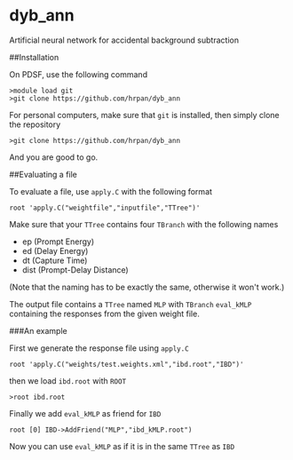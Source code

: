# dyb_ann
Artificial neural network for accidental background subtraction

##Installation

On PDSF, use the following command

```
>module load git
>git clone https://github.com/hrpan/dyb_ann

```

For personal computers, make sure that ```git``` is installed, then simply clone the repository

```
>git clone https://github.com/hrpan/dyb_ann
```

And you are good to go.



##Evaluating a file

To evaluate a file, use ```apply.C``` with the following format

```root 'apply.C("weightfile","inputfile","TTree")'```

Make sure that your ```TTree``` contains four ```TBranch``` with the following names

- ep (Prompt Energy)
- ed (Delay Energy)
- dt (Capture Time)
- dist (Prompt-Delay Distance)

(Note that the naming has to be exactly the same, otherwise it won't work.)

The output file contains a ```TTree``` named ```MLP``` with ```TBranch``` ```eval_kMLP``` containing the responses from the given weight file.

###An example

First we generate the response file using ```apply.C```

```root 'apply.C("weights/test.weights.xml","ibd.root","IBD")'```

then we load ```ibd.root``` with ```ROOT```

```>root ibd.root```

Finally we add ```eval_kMLP``` as friend for ```IBD```

```root [0] IBD->AddFriend("MLP","ibd_kMLP.root")```

Now you can use ```eval_kMLP``` as if it is in the same ```TTree``` as ```IBD```

